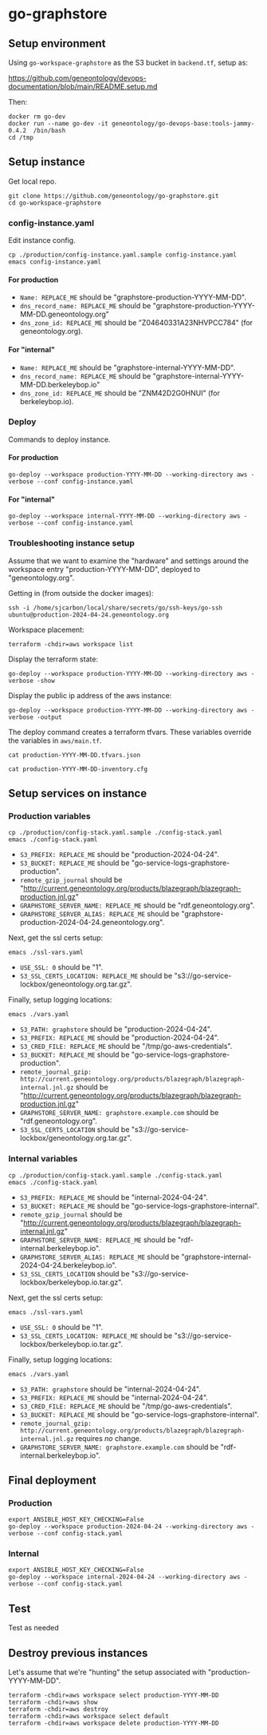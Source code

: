 # go-graphstore

## Setup environment

Using `go-workspace-graphstore` as the S3 bucket in `backend.tf`, setup as:

https://github.com/geneontology/devops-documentation/blob/main/README.setup.md

Then:

```
docker rm go-dev
docker run --name go-dev -it geneontology/go-devops-base:tools-jammy-0.4.2  /bin/bash
cd /tmp
```

## Setup instance

Get local repo.

```
git clone https://github.com/geneontology/go-graphstore.git
cd go-workspace-graphstore
```

### config-instance.yaml

Edit instance config.

```
cp ./production/config-instance.yaml.sample config-instance.yaml
emacs config-instance.yaml
```

#### For production

- `Name: REPLACE_ME` should be "graphstore-production-YYYY-MM-DD".
- `dns_record_name: REPLACE_ME` should be "graphstore-production-YYYY-MM-DD.geneontology.org"
- `dns_zone_id: REPLACE_ME` should be "Z04640331A23NHVPCC784" (for geneontology.org).

#### For "internal"

- `Name: REPLACE_ME` should be "graphstore-internal-YYYY-MM-DD".
- `dns_record_name: REPLACE_ME` should be "graphstore-internal-YYYY-MM-DD.berkeleybop.io"
- `dns_zone_id: REPLACE_ME` should be "ZNM42D2G0HNUI" (for berkeleybop.io).

### Deploy

Commands to deploy instance.

#### For production

```
go-deploy --workspace production-YYYY-MM-DD --working-directory aws -verbose --conf config-instance.yaml
```

#### For "internal"

```
go-deploy --workspace internal-YYYY-MM-DD --working-directory aws -verbose --conf config-instance.yaml
```

### Troubleshooting instance setup

Assume that we want to examine the "hardware" and settings around the workspace entry "production-YYYY-MM-DD", deployed to "geneontology.org".

Getting in (from outside the docker images):

```
ssh -i /home/sjcarbon/local/share/secrets/go/ssh-keys/go-ssh ubuntu@production-2024-04-24.geneontology.org
```

Workspace placement:

```
terraform -chdir=aws workspace list
```

Display the terraform state:

```
go-deploy --workspace production-YYYY-MM-DD --working-directory aws -verbose -show
```

Display the public ip address of the aws instance:

```
go-deploy --workspace production-YYYY-MM-DD --working-directory aws -verbose -output
```

The deploy command creates a terraform tfvars. These variables override the variables in `aws/main.tf`.

```
cat production-YYYY-MM-DD.tfvars.json
```

```
cat production-YYYY-MM-DD-inventory.cfg
```

## Setup services on instance

### Production variables

```
cp ./production/config-stack.yaml.sample ./config-stack.yaml
emacs ./config-stack.yaml
```

- `S3_PREFIX: REPLACE_ME` should be "production-2024-04-24".
- `S3_BUCKET: REPLACE_ME` should be "go-service-logs-graphstore-production".
- `remote_gzip_journal` should be "http://current.geneontology.org/products/blazegraph/blazegraph-production.jnl.gz"
- `GRAPHSTORE_SERVER_NAME: REPLACE_ME` should be "rdf.geneontology.org".
- `GRAPHSTORE_SERVER_ALIAS: REPLACE_ME` should be "graphstore-production-2024-04-24.geneontology.org".

Next, get the ssl certs setup:

```
emacs ./ssl-vars.yaml
```

- `USE_SSL: 0` should be "1".
- `S3_SSL_CERTS_LOCATION: REPLACE_ME` should be "s3://go-service-lockbox/geneontology.org.tar.gz".

Finally, setup logging locations:

```
emacs ./vars.yaml
```

- `S3_PATH: graphstore` should be "production-2024-04-24".
- `S3_PREFIX: REPLACE_ME` should be "production-2024-04-24".
- `S3_CRED_FILE: REPLACE_ME` should be "/tmp/go-aws-credentials".
- `S3_BUCKET: REPLACE_ME` should be "go-service-logs-graphstore-production".
- `remote_journal_gzip: http://current.geneontology.org/products/blazegraph/blazegraph-internal.jnl.gz` should be "http://current.geneontology.org/products/blazegraph/blazegraph-production.jnl.gz"
- `GRAPHSTORE_SERVER_NAME: graphstore.example.com` should be "rdf.geneontology.org".
- `S3_SSL_CERTS_LOCATION` should be "s3://go-service-lockbox/geneontology.org.tar.gz".

### Internal variables

```
cp ./production/config-stack.yaml.sample ./config-stack.yaml
emacs ./config-stack.yaml
```

- `S3_PREFIX: REPLACE_ME` should be "internal-2024-04-24".
- `S3_BUCKET: REPLACE_ME` should be "go-service-logs-graphstore-internal".
- `remote_gzip_journal` should be "http://current.geneontology.org/products/blazegraph/blazegraph-internal.jnl.gz"
- `GRAPHSTORE_SERVER_NAME: REPLACE_ME` should be "rdf-internal.berkeleybop.io".
- `GRAPHSTORE_SERVER_ALIAS: REPLACE_ME` should be "graphstore-internal-2024-04-24.berkeleybop.io".
- `S3_SSL_CERTS_LOCATION` should be "s3://go-service-lockbox/berkeleybop.io.tar.gz".

Next, get the ssl certs setup:

```
emacs ./ssl-vars.yaml
```

- `USE_SSL: 0` should be "1".
- `S3_SSL_CERTS_LOCATION: REPLACE_ME` should be "s3://go-service-lockbox/berkeleybop.io.tar.gz".

Finally, setup logging locations:

```
emacs ./vars.yaml
```

- `S3_PATH: graphstore` should be "internal-2024-04-24".
- `S3_PREFIX: REPLACE_ME` should be "internal-2024-04-24".
- `S3_CRED_FILE: REPLACE_ME` should be "/tmp/go-aws-credentials".
- `S3_BUCKET: REPLACE_ME` should be "go-service-logs-graphstore-internal".
- `remote_journal_gzip: http://current.geneontology.org/products/blazegraph/blazegraph-internal.jnl.gz` requires _no_ change.
- `GRAPHSTORE_SERVER_NAME: graphstore.example.com` should be "rdf-internal.berkeleybop.io".

## Final deployment

### Production

```
export ANSIBLE_HOST_KEY_CHECKING=False
go-deploy --workspace production-2024-04-24 --working-directory aws -verbose --conf config-stack.yaml
```

### Internal

```
export ANSIBLE_HOST_KEY_CHECKING=False
go-deploy --workspace internal-2024-04-24 --working-directory aws -verbose --conf config-stack.yaml
```

## Test

Test as needed

## Destroy previous instances

Let's assume that we're "hunting" the setup associated with "production-YYYY-MM-DD".

```
terraform -chdir=aws workspace select production-YYYY-MM-DD
terraform -chdir=aws show
terraform -chdir=aws destroy
terraform -chdir=aws workspace select default
terraform -chdir=aws workspace delete production-YYYY-MM-DD
```
